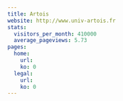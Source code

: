 ```yaml
---
title: Artois
website: http://www.univ-artois.fr
stats:
  visitors_per_month: 410000
  average_pageviews: 5.73
pages:
  home: 
    url: 
    ko: 0
  legal: 
    url: 
    ko: 0
---
```

